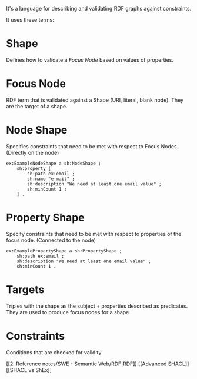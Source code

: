 It's a language for describing and validating RDF graphs against constraints.

It uses these terms:

# Shape
Defines how to validate a *Focus Node* based on values of properties.

# Focus Node
RDF term that is validated against a Shape (URI, literal, blank node). They are the target of a shape.

# Node Shape
Specifies constraints that need to be met with respect to Focus Nodes. 
(Directly on the node)

```turtle
ex:ExampleNodeShape a sh:NodeShape ;
	sh:property [
		sh:path ex:email ;
		sh:name "e-mail" ;
		sh:description "We need at least one email value" ;
		sh:minCount 1 ;
	] .
```

# Property Shape
Specify constraints that need to be met with respect to properties of the focus node.
(Connected to the node)

```turtle
ex:ExamplePropertyShape a sh:PropertyShape ;
	sh:path ex:email ;
	sh:description "We need at least one email value" ;
	sh:minCount 1 .
```
# Targets
Triples with the shape as the subject + properties described as predicates.
They are used to produce focus nodes for a shape.

# Constraints
Conditions that are checked for validity.


[[2. Reference notes/SWE - Semantic Web/RDF|RDF]]
[[Advanced SHACL]]
[[SHACL vs ShEx]]